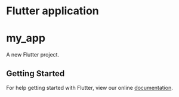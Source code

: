 # Flutter application
# my_app

A new Flutter project.

## Getting Started

For help getting started with Flutter, view our online
[documentation](https://flutter.io/).

